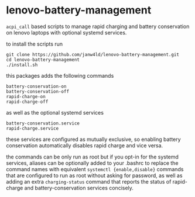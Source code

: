 # lenovo-battery-management
`acpi_call` based scripts to manage rapid charging and battery conservation on lenovo laptops with optional systemd services.

to install the scripts run
```
git clone https://github.com/janw4ld/lenovo-battery-management.git
cd lenovo-battery-management
./install.sh
```

this packages adds the following commands
```
battery-conservation-on
battery-conservation-off
rapid-charge-on
rapid-charge-off
```
as well as the optional systemd services
```
battery-conservation.service
rapid-charge.service
```
these services are configured as mutually exclusive, so enabling battery conservation automatically disables rapid charge and vice versa.

the commands can be only run as root but if you opt-in for the systemd services, aliases can be optionally added to your .bashrc to replace the command names with equivalent `systemctl {enable,disable}` commands that are configured to run as root without asking for password, as well as adding an extra `charging-status` command that reports the status of rapid-charge and battery-conservation services concisely.
